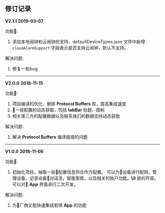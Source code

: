 ## 修订记录


**V2.1.1** **2019-03-07**

功能:

1. 添加本地闹钟和云闹钟的支持，defaultDeviceTypes.json 文件中新增 `cloudAlarmSupport` 字段表示是否支持云闹钟，默认不支持。

解决问题:

1. 修复一些bug

---

**V2.0.0** **2018-11-15**

功能:

1. 项目编译的优化，删除 **Protocol Buffers** 库，提高集成速度
2. 一些配置的动态获取，包括 **tabBar** 标题，图标
3. 相关第三方的配置数据以及联系我们的数据支持动态获取

解决问题:

1. 解决 **Protocol Buffers** 编译报错的问题

---

**V1.0.0** **2018-11-06**

功能:

1. 初始化项目，抽取一些配置信息供合作方配置。 可以为设备进行配网，管理设备，记录设备对话流，智能家居，以及相关的账户功能。**UI** 层的开源，可以对 **App** 界面进行二次开发。

解决问题:

1. 为厂商又能快速集成若琪 **App** 的功能




